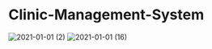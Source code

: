 # Clinic-Management-System
![2021-01-01 (2)](https://user-images.githubusercontent.com/58120325/105552021-0cc28f00-5d0c-11eb-89ad-05fd6368c518.png)
![2021-01-01 (16)](https://user-images.githubusercontent.com/58120325/105552192-409db480-5d0c-11eb-8e2f-51dcf6c530bc.png)

